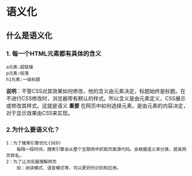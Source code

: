 # 语义化

## 什么是语义化

### 1. 每一个HTML元素都有具体的含义
    a元素:超链接
    p元素:段落
    h1元素:一级标题
**说明**：不管CSS对其效果如何修改，他的含义由元素决定，标题始终是标题。在不进行CSS修改时，浏览器带有黙认的样式。所以含义是由元素定义，CSS展示或修改其样式。这就是语义
**重要** 在网页中如何选择元素，是由元素的内容决定，对于显示效果由CSS来实现。 
### 2.为什么要语义化？
    1：为了搜索引擎优化(SEO)
        每隔一段时间，搜索引擎会从整个互联网中抓取页面源代码。会根据语义来分类，提高网页排名。
    2：为了让浏览器理解网页
        如：阅读模式、语音模式等，可以更好的识别和应用。